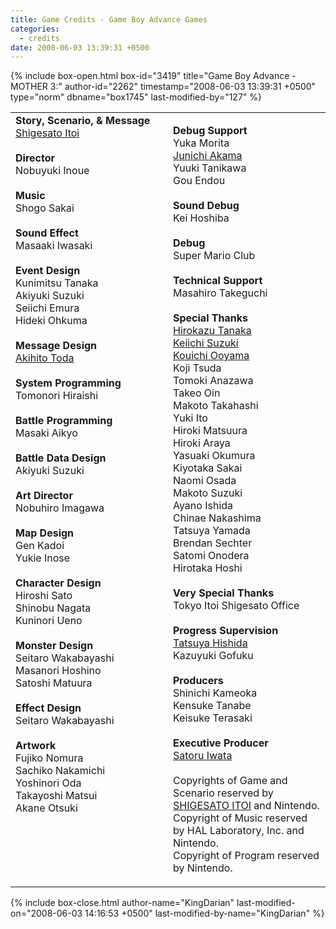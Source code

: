 ```yaml
---
title: Game Credits - Game Boy Advance Games
categories:
  - credits
date: 2008-06-03 13:39:31 +0500
---
```

{% include box-open.html box-id="3419" title="Game Boy Advance - MOTHER 3:" author-id="2262" timestamp="2008-06-03 13:39:31 +0500" type="norm" dbname="box1745" last-modified-by="127" %}
<table width="100%">
<tr valign="top">
<td width="50%">
<b>Story, Scenario, & Message</b><BR />
<a href="shigesatoitoi.php">Shigesato Itoi</a><BR />
<BR />
<b>Director</b><BR />
Nobuyuki Inoue<BR />
<BR />
<b>Music</b><BR />
Shogo Sakai<BR />
<BR />
<b>Sound Effect</b><BR />
Masaaki Iwasaki<BR />
<BR />
<b>Event Design</b><BR />
Kunimitsu Tanaka<BR />
Akiyuki Suzuki<BR />
Seiichi Emura<BR />
Hideki Ohkuma<BR />
<BR />
<b>Message Design</b><BR />
<a href="akihitotoda.php">Akihito Toda</a><BR />
<BR />
<b>System Programming</b><BR />
Tomonori Hiraishi<BR />
<BR />
<b>Battle Programming</b><BR />
Masaki Aikyo<BR />
<BR />
<b>Battle Data Design</b><BR />
Akiyuki Suzuki<BR />
<BR />
<b>Art Director</b><BR />
Nobuhiro Imagawa<BR />
<BR />
<b>Map Design</b><BR />
Gen Kadoi<BR />
Yukie Inose<BR />
<BR />
<b>Character Design</b><BR />
Hiroshi Sato<BR />
Shinobu Nagata<BR />
Kuninori Ueno<BR />
<BR />
<b>Monster Design</b><BR />
Seitaro Wakabayashi<BR />
Masanori Hoshino<BR />
Satoshi Matuura<BR />
<BR />
<b>Effect Design</b><BR />
Seitaro Wakabayashi<BR />
<BR />
<b>Artwork</b><BR />
Fujiko Nomura<BR />
Sachiko Nakamichi<BR />
Yoshinori Oda<BR />
Takayoshi Matsui<BR />
Akane Otsuki<BR />

</td>
<td width="50%">

<b>Debug Support</b><BR />
Yuka Morita<BR />
<a href="junichiakama.php">Junichi Akama</a><BR />
Yuuki Tanikawa<BR />
Gou Endou<BR />
<BR />
<b>Sound Debug</b><BR />
Kei Hoshiba<BR />
<BR />
<b>Debug</b><BR />
Super Mario Club<BR />
<BR />
<b>Technical Support</b><BR />
Masahiro Takeguchi<BR />
<BR />
<b>Special Thanks</b><BR />
<a href="hirokazutanaka.php">Hirokazu Tanaka</a><BR />
<a href="keiichisuzuki.php">Keiichi Suzuki</a><BR />
<a href="kouichiooyama.php">Kouichi Ooyama</a><BR />
Koji Tsuda<BR />
Tomoki Anazawa<BR />
Takeo Oin<BR />
Makoto Takahashi<BR />
Yuki Ito<BR />
Hiroki Matsuura<BR />
Hiroki Araya<BR />
Yasuaki Okumura<BR />
Kiyotaka Sakai<BR />
Naomi Osada<BR />
Makoto Suzuki<BR />
Ayano Ishida<BR />
Chinae Nakashima<BR />
Tatsuya Yamada<BR />
Brendan Sechter<BR />
Satomi Onodera<BR />
Hirotaka Hoshi<BR />
<BR />
<b>Very Special Thanks</b><BR />
Tokyo Itoi Shigesato Office<BR />
<BR />
<b>Progress Supervision</b><BR />
<a href="tatsuyahishida.php">Tatsuya Hishida</a><BR />
Kazuyuki Gofuku<BR />
<BR />
<b>Producers</b><BR />
Shinichi Kameoka<BR />
Kensuke Tanabe<BR />
Keisuke Terasaki<BR />
<BR />
<b>Executive Producer</b><BR />
<a href="satoruiwata.php">Satoru Iwata</a><BR />
<BR />
Copyrights of Game and Scenario reserved by <a href="shigesatoitoi.php">SHIGESATO ITOI</a> and Nintendo.<BR />
Copyright of Music reserved by HAL Laboratory, Inc. and Nintendo.<BR />
Copyright of Program reserved by Nintendo.<BR />

</td>
</tr>
</table>
{% include box-close.html author-name="KingDarian" last-modified-on="2008-06-03 14:16:53 +0500" last-modified-by-name="KingDarian" %}

